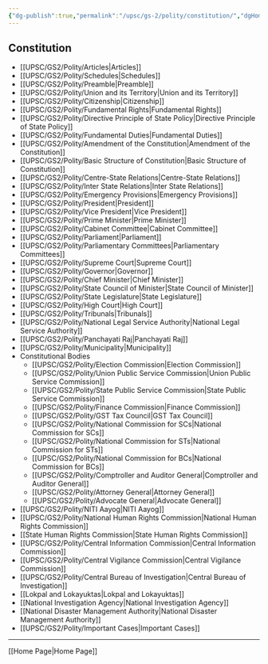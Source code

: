 ```yaml
---
{"dg-publish":true,"permalink":"/upsc/gs-2/polity/constitution/","dgHomeLink":true,"dgPassFrontmatter":false}
---
```


## Constitution
- [[UPSC/GS2/Polity/Articles|Articles]]
- [[UPSC/GS2/Polity/Schedules|Schedules]]
- [[UPSC/GS2/Polity/Preamble|Preamble]]
- [[UPSC/GS2/Polity/Union and its Territory|Union and its Territory]]
- [[UPSC/GS2/Polity/Citizenship|Citizenship]]
- [[UPSC/GS2/Polity/Fundamental Rights|Fundamental Rights]]
- [[UPSC/GS2/Polity/Directive Principle of State Policy|Directive Principle of State Policy]]
- [[UPSC/GS2/Polity/Fundamental Duties|Fundamental Duties]]
- [[UPSC/GS2/Polity/Amendment of the Constitution|Amendment of the Constitution]]
- [[UPSC/GS2/Polity/Basic Structure of Constitution|Basic Structure of Constitution]] 
- [[UPSC/GS2/Polity/Centre-State Relations|Centre-State Relations]]
- [[UPSC/GS2/Polity/Inter State Relations|Inter State Relations]]
- [[UPSC/GS2/Polity/Emergency Provisions|Emergency Provisions]]
- [[UPSC/GS2/Polity/President|President]]
- [[UPSC/GS2/Polity/Vice President|Vice President]]
- [[UPSC/GS2/Polity/Prime Minister|Prime Minister]]
- [[UPSC/GS2/Polity/Cabinet Committee|Cabinet Committee]]
- [[UPSC/GS2/Polity/Parliament|Parliament]]
- [[UPSC/GS2/Polity/Parliamentary Committees|Parliamentary Committees]]
- [[UPSC/GS2/Polity/Supreme Court|Supreme Court]]
- [[UPSC/GS2/Polity/Governor|Governor]]
- [[UPSC/GS2/Polity/Chief Minister|Chief Minister]]
- [[UPSC/GS2/Polity/State Council of Minister|State Council of Minister]]
- [[UPSC/GS2/Polity/State Legislature|State Legislature]]
- [[UPSC/GS2/Polity/High Court|High Court]]
- [[UPSC/GS2/Polity/Tribunals|Tribunals]]
- [[UPSC/GS2/Polity/National Legal Service Authority|National Legal Service Authority]]
- [[UPSC/GS2/Polity/Panchayati Raj|Panchayati Raj]]
- [[UPSC/GS2/Polity/Municipality|Municipality]]
- Constitutional Bodies
	- [[UPSC/GS2/Polity/Election Commission|Election Commission]]
	- [[UPSC/GS2/Polity/Union Public Service Commission|Union Public Service Commission]]
	- [[UPSC/GS2/Polity/State Public Service Commission|State Public Service Commission]]
	- [[UPSC/GS2/Polity/Finance Commission|Finance Commission]]
	- [[UPSC/GS2/Polity/GST Tax Council|GST Tax Council]]
	- [[UPSC/GS2/Polity/National Commission for SCs|National Commission for SCs]]
	- [[UPSC/GS2/Polity/National Commission for STs|National Commission for STs]]
	- [[UPSC/GS2/Polity/National Commission for BCs|National Commission for BCs]]
	- [[UPSC/GS2/Polity/Comptroller and Auditor General|Comptroller and Auditor General]]
	- [[UPSC/GS2/Polity/Attorney General|Attorney General]]
	- [[UPSC/GS2/Polity/Advocate General|Advocate General]]
- [[UPSC/GS2/Polity/NITI Aayog|NITI Aayog]]
- [[UPSC/GS2/Polity/National Human Rights Commission|National Human Rights Commission]]
- [[State Human Rights Commission|State Human Rights Commission]]
- [[UPSC/GS2/Polity/Central Information Commission|Central Information Commission]]
- [[UPSC/GS2/Polity/Central Vigilance Commission|Central Vigilance Commission]]
- [[UPSC/GS2/Polity/Central Bureau of Investigation|Central Bureau of Investigation]]
- [[Lokpal and Lokayuktas|Lokpal and Lokayuktas]]
- [[National Investigation Agency|National Investigation Agency]]
- [[National Disaster Management Authority|National Disaster Management Authority]]
- [[UPSC/GS2/Polity/Important Cases|Important Cases]]


---

[[Home Page|Home Page]]